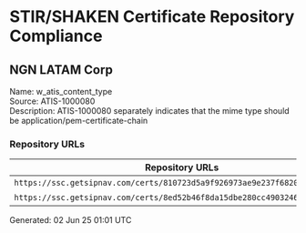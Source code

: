 # STIR/SHAKEN Certificate Repository Compliance

## NGN LATAM Corp

Name: w_atis_content_type\
Source: ATIS-1000080\
Description: ATIS-1000080 separately indicates that the mime type should be application/pem-certificate-chain
### Repository URLs

| Repository URLs | Not After |  Problems | Link |
|-----------------|-----------|-----------|------|
| `https://ssc.getsipnav.com/certs/810723d5a9f926973ae9e237f68202bf55cbb52f` | 05&#160;Aug&#160;25&#160;15:31&#160;UTC | true | [view](../../REPOS/3863f7efc1b596aa060491ef5a55879b6754040e/README.md) |
| `https://ssc.getsipnav.com/certs/8ed52b46f8da15dbe280cc4903246263747104e0` | 07&#160;Aug&#160;24&#160;16:31&#160;UTC | true | [view](../../REPOS/d250bf8e4d1221d5c67b6c5962c705ff613bca2e/README.md) |


Generated: 02 Jun 25 01:01 UTC